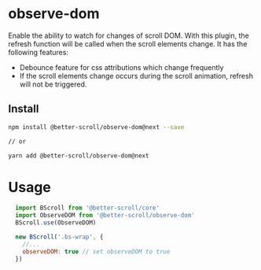 # observe-dom
Enable the ability to watch for changes of scroll DOM. With this plugin, the refresh function will be called when the scroll elements change. It has the following features:

- Debounce feature for css attributions which change frequently
- If the scroll elements change occurs during the scroll animation, refresh will not be triggered.

## Install

```bash
npm install @better-scroll/observe-dom@next --save

// or

yarn add @better-scroll/observe-dom@next
```

# Usage

  ```js
    import BScroll from '@better-scroll/core'
    import ObserveDOM from '@better-scroll/observe-dom'
    BScroll.use(ObserveDOM)

    new BScroll('.bs-wrap', {
      //...
      observeDOM: true // set observeDOM to true
    })
  ```
